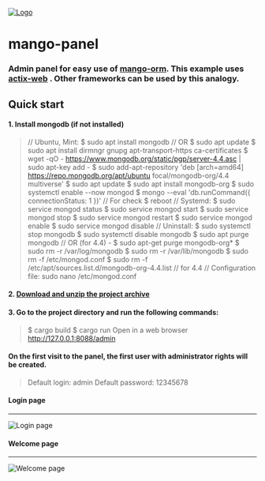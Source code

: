[![Logo](https://github.com/kebasyaty/mango-panel/raw/main/images/logo.svg "Logo")](https://github.com/kebasyaty/mango-panel "Logo")

# mango-panel

### Admin panel for easy use of [mango-orm](https://github.com/kebasyaty/mango-orm "mango-orm").  This example uses [actix-web](https://github.com/actix/actix-web "actix-web") . Other frameworks can be used by this analogy.

## Quick start
#### 1.  Install mongodb (if not installed)
> // Ubuntu, Mint:
> $ sudo apt install mongodb
> // OR
> $ sudo apt update
> $ sudo apt install dirmngr gnupg apt-transport-https ca-certificates
> $ wget -qO - https://www.mongodb.org/static/pgp/server-4.4.asc | sudo apt-key add -
> $ sudo add-apt-repository 'deb [arch=amd64] https://repo.mongodb.org/apt/ubuntu focal/mongodb-org/4.4 multiverse'
> $ sudo apt update
> $ sudo apt install mongodb-org
> $ sudo systemctl enable --now mongod
> $ mongo --eval 'db.runCommand({ connectionStatus: 1 })' // For check
> $ reboot
> // Systemd:
> $ sudo service mongod status
> $ sudo service mongod start
> $ sudo service mongod stop
> $ sudo service mongod restart
> $ sudo service mongod enable
> $ sudo service mongod disable
> // Uninstall:
> $ sudo systemctl stop mongodb
> $ sudo systemctl disable mongodb
> $ sudo apt purge mongodb // OR (for 4.4) - $ sudo apt-get purge mongodb-org*
> $ sudo rm -r /var/log/mongodb
> $ sudo rm -r /var/lib/mongodb
> $ sudo rm -f /etc/mongod.conf
> $ sudo rm -f /etc/apt/sources.list.d/mongodb-org-4.4.list // for 4.4
> // Configuration file:
> sudo nano /etc/mongod.conf

#### 2. [Download and unzip the project archive](https://github.com/kebasyaty/mango-panel/archive/refs/heads/main.zip "Download and unzip the project archive")
#### 3. Go to the project directory and run the following commands:
> $ cargo build
> $ cargo run
> Open in a web browser http://127.0.0.1:8088/admin

#### On the first visit to the panel, the first user with administrator rights will be created.
> Default login: admin
> Default password: 12345678

#### Login page
------------
![Login page](https://github.com/kebasyaty/mango-panel/raw/main/images/1.png "Login page")

#### Welcome page
------------
![Welcome page](https://github.com/kebasyaty/mango-panel/raw/main/images/2.png "Welcome page")
